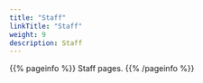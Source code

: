 ```yaml
---
title: "Staff"
linkTitle: "Staff"
weight: 9
description: Staff
---
```


{{% pageinfo %}}
Staff pages.
{{% /pageinfo %}}

